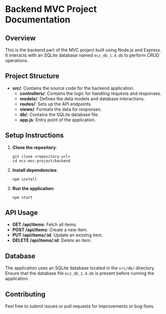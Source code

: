 # Backend MVC Project Documentation

## Overview
This is the backend part of the MVC project built using Node.js and Express. It interacts with an SQLite database named `ecz_db_1.4.db` to perform CRUD operations.

## Project Structure
- **src/**: Contains the source code for the backend application.
  - **controllers/**: Contains the logic for handling requests and responses.
  - **models/**: Defines the data models and database interactions.
  - **routes/**: Sets up the API endpoints.
  - **views/**: Formats the data for responses.
  - **db/**: Contains the SQLite database file.
  - **app.js**: Entry point of the application.

## Setup Instructions
1. **Clone the repository**:
   ```
   git clone <repository-url>
   cd ecz-mvc-project/backend
   ```

2. **Install dependencies**:
   ```
   npm install
   ```

3. **Run the application**:
   ```
   npm start
   ```

## API Usage
- **GET /api/items**: Fetch all items.
- **POST /api/items**: Create a new item.
- **PUT /api/items/:id**: Update an existing item.
- **DELETE /api/items/:id**: Delete an item.

## Database
The application uses an SQLite database located in the `src/db/` directory. Ensure that the database file `ecz_db_1.4.db` is present before running the application.

## Contributing
Feel free to submit issues or pull requests for improvements or bug fixes.